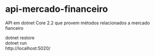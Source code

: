 # api-mercado-financeiro
API em dotnet Core 2.2 que provem métodos relacionados a mercado fianceiro

dotnet restore               
dotnet run               
http://localhost:5020/
